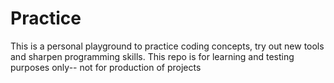 # Practice
This is a personal playground to practice coding concepts, try out new tools and sharpen programming skills. This repo is for learning and testing purposes only-- not for production of projects
